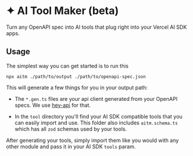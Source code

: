 # ✦ AI Tool Maker (beta)

Turn any OpenAPI spec into AI tools that plug right into your Vercel AI SDK apps.

## Usage

The simplest way you can get started is to run this

```
npx aitm ./path/to/output ./path/to/openapi-spec.json
```

This will generate a few things for you in your output path:

- The `*.gen.ts` files are your api client generated from your OpenAPI specs. We use [hey-api](https://github.com/hey-api/openapi-ts) for that.

- In the `tool` directory you'll find your AI SDK compatible tools that you can easily import and use. This folder also includes `aitm.schema.ts` which has all `zod` schemas used by your tools.

After generating your tools, simply import them like you would with any other module and pass it in your AI SDK `tools` param.

